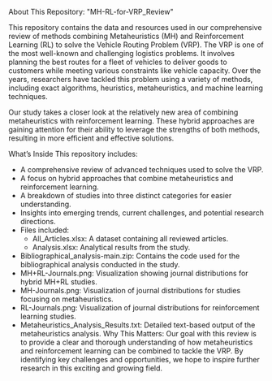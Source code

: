 About This Repository: "MH-RL-for-VRP_Review"

This repository contains the data and resources used in our comprehensive review of methods combining Metaheuristics (MH) and Reinforcement Learning (RL) to solve the Vehicle Routing Problem (VRP).
The VRP is one of the most well-known and challenging logistics problems. It involves planning the best routes for a fleet of vehicles to deliver goods to customers while meeting various constraints like vehicle capacity. Over the years, researchers have tackled this problem using a variety of methods, including exact algorithms, heuristics, metaheuristics, and machine learning techniques.

Our study takes a closer look at the relatively new area of combining metaheuristics with reinforcement learning. These hybrid approaches are gaining attention for their ability to leverage the strengths of both methods, resulting in more efficient and effective solutions.

What’s Inside This repository includes:
- A comprehensive review of advanced techniques used to solve the VRP.
- A focus on hybrid approaches that combine metaheuristics and reinforcement learning.
- A breakdown of studies into three distinct categories for easier understanding.
- Insights into emerging trends, current challenges, and potential research directions.
- Files included:
     - All_Articles.xlsx: A dataset containing all reviewed articles.
  -  Analysis.xlsx: Analytical results from the study.
- Bibliographical_analysis-main.zip: Contains the code used for the bibliographical analysis conducted in the study.
- MH+RL-Journals.png: Visualization showing journal distributions for hybrid MH+RL studies.
- MH-Journals.png: Visualization of journal distributions for studies focusing on metaheuristics.
 - RL-Journals.png: Visualization of journal distributions for reinforcement learning studies.
 - Metaheuristics_Analysis_Results.txt: Detailed text-based output of the metaheuristics analysis.
Why This Matters:
Our goal with this review is to provide a clear and thorough understanding of how metaheuristics and reinforcement learning can be combined to tackle the VRP. By identifying key challenges and opportunities, we hope to inspire further research in this exciting and growing field.
